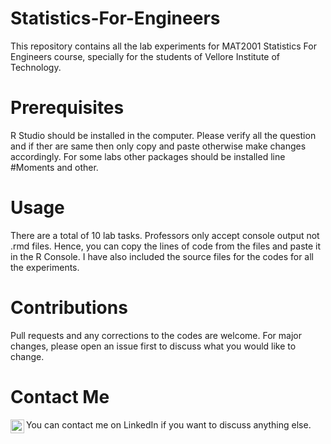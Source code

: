 # Statistics-For-Engineers
This repository contains all the lab experiments for MAT2001 Statistics For Engineers course, specially for the students of Vellore Institute of Technology.  

# Prerequisites
R Studio should be installed in the computer. 
Please verify all the question and if ther are same then only copy and paste otherwise make changes accordingly. 
For some labs other packages should be installed line #Moments and other. 

# Usage
There are a total of 10 lab tasks. Professors only accept console output not .rmd files. Hence, you can copy the lines of code from the files and paste it in the R Console. 
I have also included the source files for the codes for all the experiments. 

# Contributions
Pull requests and any corrections to the codes are welcome. For major changes, please open an issue first to discuss what you would like to change.

# Contact Me
You can contact me on LinkedIn if you want to discuss anything else. 
<a href="https://www.linkedin.com/in/rudra-pratap-singh-369176191/">
<img align="left" alt="LinkdeIN" width="22px" src="https://cdn.jsdelivr.net/npm/simple-icons@v3/icons/linkedin.svg" />
</a>
